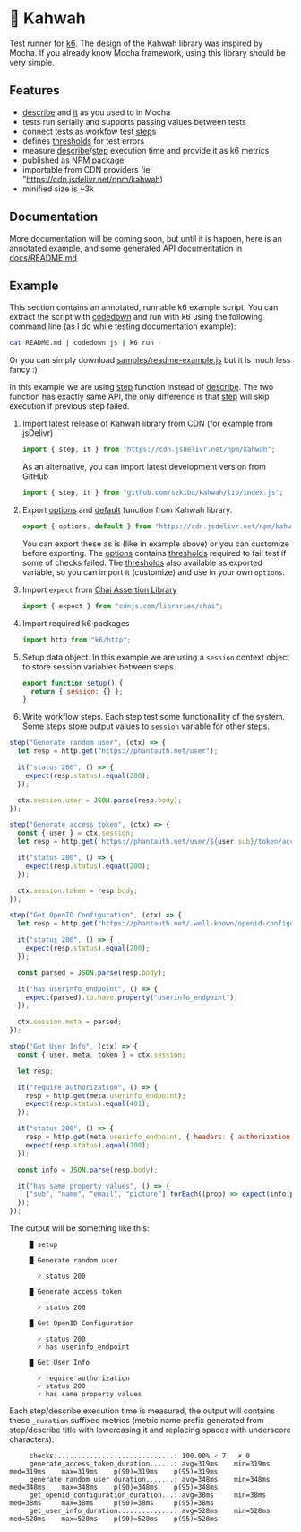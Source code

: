 # 🍵 Kahwah

Test runner for [k6](https://k6.io/). The design of the Kahwah library was inspired by Mocha. If you already know Mocha framework, using this library should be very simple.

## Features

 - [describe](docs/README.md#describe) and [it](docs/README.md#it) as you used to in Mocha
 - tests run serially and supports passing values between tests
 - connect tests as workfow test [step](docs/README.md#step)s
 - defines [thresholds](docs/README.md#thresholds) for test errors
 - measure [describe](docs/README.md#describe)/[step](docs/README.md#step) execution time and provide it as k6 metrics
 - published as [NPM package](https://www.npmjs.com/package/kahwah)
 - importable from CDN providers (ie: "https://cdn.jsdelivr.net/npm/kahwah)
 - minified size is ~3k

## Documentation

More documentation will be coming soon, but until it is happen, here is an annotated example, and some generated API documentation in [docs/README.md](docs/README.md)

## Example

This section contains an annotated, runnable k6 example script. You can extract the script with [codedown](https://www.npmjs.com/package/codedown) and run with k6 using the following command line (as I do while testing documentation example):

```bash
cat README.md | codedown js | k6 run -
```

Or you can simply download [samples/readme-example.js](samples/readme-example.js) but it is much less fancy :)

In this example we are using [step](docs/README.md#step) function instead of [describe](docs/README.md#describe). The two function has exactly same API, the only difference is that [step](docs/README.md#step) will skip execution if previous step failed.

 1. Import latest release of Kahwah library from CDN (for example from jsDelivr)

    ```js
    import { step, it } from "https://cdn.jsdelivr.net/npm/kahwah";
    ```

    As an alternative, you can import latest development version from GitHub

    ```JavaScript
    import { step, it } from "github.com/szkiba/kahwah/lib/index.js";
    ```

 2. Export [options](docs/README.md#options) and [default](docs/README.md#default) function from Kahwah library.

    ```js
    export { options, default } from "https://cdn.jsdelivr.net/npm/kahwah";
    ```

    You can export these as is (like in example above) or you can customize before exporting. The [options](docs/README.md#options) contains [thresholds](docs/README.md#thresholds) required to fail test if some of checks failed. The [thresholds](docs/README.md#thresholds) also available as exported variable, so you can import it (customize) and use in your own `options`.

 3. Import `expect` from [Chai Assertion Library](https://www.chaijs.com/)

    ```js
    import { expect } from "cdnjs.com/libraries/chai";
    ```

 4. Import required k6 packages

    ```js
    import http from "k6/http";
    ```

 5. Setup data object. In this example we are using a `session` context object to store session variables between steps.

    ```js
    export function setup() {
      return { session: {} };
    }
    ```

 6. Write workflow steps. Each step test some functionallity of the system. Some steps store output values to `session` variable for other steps.

```js
step("Generate random user", (ctx) => {
  let resp = http.get("https://phantauth.net/user");

  it("status 200", () => {
    expect(resp.status).equal(200);
  });

  ctx.session.user = JSON.parse(resp.body);
});

step("Generate access token", (ctx) => {
  const { user } = ctx.session;
  let resp = http.get(`https://phantauth.net/user/${user.sub}/token/access`);

  it("status 200", () => {
    expect(resp.status).equal(200);
  });

  ctx.session.token = resp.body;
});

step("Get OpenID Configuration", (ctx) => {
  let resp = http.get("https://phantauth.net/.well-known/openid-configuration");

  it("status 200", () => {
    expect(resp.status).equal(200);
  });

  const parsed = JSON.parse(resp.body);

  it("has userinfo_endpoint", () => {
    expect(parsed).to.have.property("userinfo_endpoint");
  });

  ctx.session.meta = parsed;
});

step("Get User Info", (ctx) => {
  const { user, meta, token } = ctx.session;

  let resp;

  it("require authorization", () => {
    resp = http.get(meta.userinfo_endpoint);
    expect(resp.status).equal(401);
  });

  it("status 200", () => {
    resp = http.get(meta.userinfo_endpoint, { headers: { authorization: `Bearer ${token}` } });
    expect(resp.status).equal(200);
  });

  const info = JSON.parse(resp.body);

  it("has same property values", () => {
    ["sub", "name", "email", "picture"].forEach((prop) => expect(info[prop]).equal(user[prop]));
  });
});
```

The output will be something like this:

```plain
     █ setup

     █ Generate random user

       ✓ status 200

     █ Generate access token

       ✓ status 200

     █ Get OpenID Configuration

       ✓ status 200
       ✓ has userinfo_endpoint

     █ Get User Info

       ✓ require authorization
       ✓ status 200
       ✓ has same property values
```

Each step/describe execution time is measured, the output will contains these `_duration` suffixed metrics (metric name prefix generated from step/describe title with lowercasing it and replacing spaces with underscore characters):

```plain
     checks..............................: 100.00% ✓ 7   ✗ 0  
     generate_access_token_duration......: avg=319ms    min=319ms   med=319ms    max=319ms    p(90)=319ms    p(95)=319ms   
     generate_random_user_duration.......: avg=348ms    min=348ms   med=348ms    max=348ms    p(90)=348ms    p(95)=348ms   
     get_openid_configuration_duration...: avg=38ms     min=38ms    med=38ms     max=38ms     p(90)=38ms     p(95)=38ms    
     get_user_info_duration..............: avg=528ms    min=528ms   med=528ms    max=528ms    p(90)=528ms    p(95)=528ms   
```

